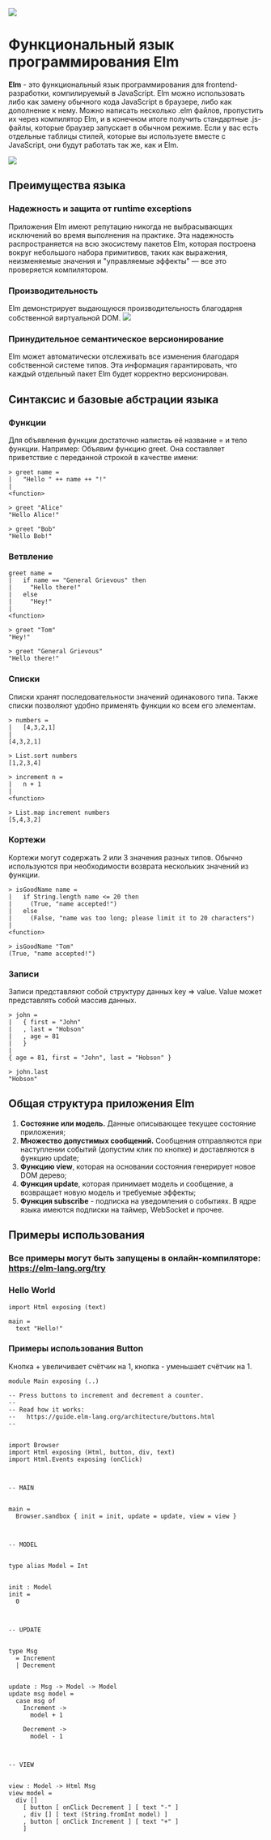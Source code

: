 ![](https://upload.wikimedia.org/wikipedia/commons/thumb/f/f3/Elm_logo.svg/100px-Elm_logo.svg.png)
# Функциональный язык программирования Elm
**Elm** - это функциональный язык программирования для frontend-разработки, компилируемый в JavaScript.
Elm можно использовать либо как замену обычного кода JavaScript в браузере, либо как дополнение к нему. Можно написать несколько .elm файлов, пропустить их через компилятор Elm, и в конечном итоге получить стандартные .js-файлы, которые браузер запускает в обычном режиме. Если у вас есть отдельные таблицы стилей, которые вы используете вместе с JavaScript, они будут работать так же, как и Elm.

![](https://dpzbhybb2pdcj.cloudfront.net/rfeldman/HighResolutionFigures/figure_1-1.png)
## Преимущества языка

### Надежность и защита от runtime exceptions
Приложения Elm имеют репутацию никогда не выбрасывающих исключений во время выполнения на практике. Эта надежность распространяется на всю экосистему пакетов Elm, которая построена вокруг небольшого набора примитивов, таких как выражения, неизменяемые значения и "управляемые эффекты" — все это проверяется компилятором.

### Производительность
Elm демонстрирует выдающуюся производительность благодарня собственной виртуальной DOM. 
![](https://elm-lang.org/assets/home/benchmark.png)

### Принудительное семантическое версионирование
Elm может автоматически отслеживать все изменения благодаря собственной системе типов. Эта информация гарантировать, что каждый отдельный пакет Elm будет корректно версионирован.

## Синтаксис и базовые абстрации языка

### Функции
Для объявления функции достаточно напистаь её название = и тело функции.
Например: 
Объявим функцию greet. 
Она составляет приветствие с переданной строкой в качестве имени:
```
> greet name =
|   "Hello " ++ name ++ "!"
| 
<function>

> greet "Alice"
"Hello Alice!"

> greet "Bob"
"Hello Bob!"
```

### Ветвление

```
greet name =
|   if name == "General Grievous" then
|     "Hello there!"
|   else
|     "Hey!"
| 
<function>

> greet "Tom"
"Hey!"

> greet "General Grievous"
"Hello there!"
```

### Списки

Списки хранят последовательности значений одинакового типа.
Также списки позволяют удобно применять функции ко всем его элементам.
```
> numbers =
|   [4,3,2,1]
| 
[4,3,2,1]

> List.sort numbers
[1,2,3,4]

> increment n =
|   n + 1
| 
<function>

> List.map increment numbers
[5,4,3,2]
```

### Кортежи

Кортежи могут содержать 2 или 3 значения разных типов. Обычно используются при необходимости возврата нескольких значений из функции.

```
> isGoodName name =
|   if String.length name <= 20 then
|     (True, "name accepted!")
|   else
|     (False, "name was too long; please limit it to 20 characters")
| 
<function>

> isGoodName "Tom"
(True, "name accepted!")
```
### Записи

Записи представляют собой структуру данных key => value. Value может представлять собой массив данных.

```
> john =
|   { first = "John"
|   , last = "Hobson"
|   , age = 81
|   }
| 
{ age = 81, first = "John", last = "Hobson" }

> john.last
"Hobson"
```

## Общая структура приложения Elm

1. **Состояние или модель.**
Данные описывающее текущее состояние приложения;
2. **Множество допустимых сообщений.** Сообщения отправляются при наступлении событий (допустим клик по кнопке) и доставляются в функцию update;
3. **Функцию view**, которая на основании состояния генерирует новое DOM дерево;
4. **Функция update**, которая принимает модель и сообщение, а возвращает новую модель и требуемые эффекты;
5. **Функция subscribe** - подписка на уведомления о событиях. В ядре языка имеются подписки на таймер, WebSocket и прочее.

## Примеры использования
### Все примеры могут быть запущены в онлайн-компиляторе: https://elm-lang.org/try

### Hello World
```
import Html exposing (text)

main =
  text "Hello!"
```

### Примеры использования Button

Кнопка + увеличивает счётчик на 1, кнопка - уменьшает счётчик на 1.

```
module Main exposing (..)

-- Press buttons to increment and decrement a counter.
--
-- Read how it works:
--   https://guide.elm-lang.org/architecture/buttons.html
--


import Browser
import Html exposing (Html, button, div, text)
import Html.Events exposing (onClick)



-- MAIN


main =
  Browser.sandbox { init = init, update = update, view = view }



-- MODEL


type alias Model = Int


init : Model
init =
  0



-- UPDATE


type Msg
  = Increment
  | Decrement


update : Msg -> Model -> Model
update msg model =
  case msg of
    Increment ->
      model + 1

    Decrement ->
      model - 1



-- VIEW


view : Model -> Html Msg
view model =
  div []
    [ button [ onClick Decrement ] [ text "-" ]
    , div [] [ text (String.fromInt model) ]
    , button [ onClick Increment ] [ text "+" ]
    ]
```
